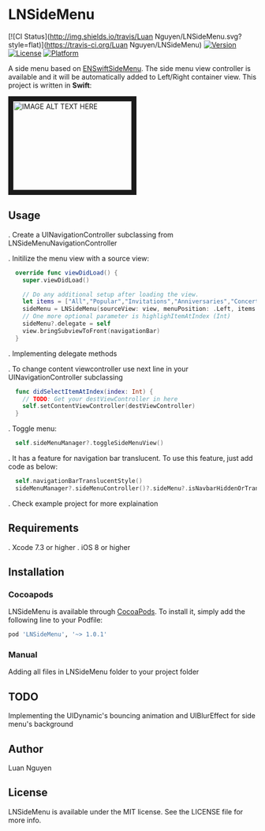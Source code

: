 # LNSideMenu

[![CI Status](http://img.shields.io/travis/Luan Nguyen/LNSideMenu.svg?style=flat)](https://travis-ci.org/Luan Nguyen/LNSideMenu)
[![Version](https://img.shields.io/cocoapods/v/LNSideMenu.svg?style=flat)](http://cocoapods.org/pods/LNSideMenu)
[![License](https://img.shields.io/cocoapods/l/LNSideMenu.svg?style=flat)](http://cocoapods.org/pods/LNSideMenu)
[![Platform](https://img.shields.io/cocoapods/p/LNSideMenu.svg?style=flat)](http://cocoapods.org/pods/LNSideMenu)

A side menu based on [ENSwiftSideMenu](https://github.com/evnaz/ENSwiftSideMenu). The side menu view controller is available and it will be automatically added to Left/Right container view. This project is written in **Swift**:

<a href="http://www.youtube.com/watch?feature=player_embedded&v=KdHJ3Q43wtY
" target="_blank"><img src="http://img.youtube.com/vi/KdHJ3Q43wtY/0.jpg" 
alt="IMAGE ALT TEXT HERE" width="240" height="180" border="10" /></a>

## Usage

. Create a UINavigationController subclassing from LNSideMenuNavigationController

. Initilize the menu view with a source view:
```swift
  override func viewDidLoad() {
    super.viewDidLoad()

    // Do any additional setup after loading the view.
    let items = ["All","Popular","Invitations","Anniversaries","Concerts", "Cultural","Fesivals","Holidays","Cele","Lonely","Daily","Hobbit","Alone","Single","Fesivals","Holidays","Invitations","Anniversaries"]
    sideMenu = LNSideMenu(sourceView: view, menuPosition: .Left, items: items)
    // One more optional parameter is highlighItemAtIndex (Int)
    sideMenu?.delegate = self
    view.bringSubviewToFront(navigationBar)
  }
```
. Implementing delegate methods

. To change content viewcontroller use next line in your UINavigationController subclassing

```swift
  func didSelectItemAtIndex(index: Int) {
    // TODO: Get your destViewController in here
    self.setContentViewController(destViewController)
  }
```

. Toggle menu:

```swift
  self.sideMenuManager?.toggleSideMenuView()
```

. It has a feature for navigation bar translucent. To use this feature, just add code as below:
```swift
  self.navigationBarTranslucentStyle()
  sideMenuManager?.sideMenuController()?.sideMenu?.isNavbarHiddenOrTranslucent = true
```

. Check example project for more explaination

## Requirements
. Xcode 7.3 or higher
. iOS 8 or higher

## Installation

### Cocoapods

LNSideMenu is available through [CocoaPods](http://cocoapods.org). To install
it, simply add the following line to your Podfile:

```ruby
pod 'LNSideMenu', '~> 1.0.1'
```

### Manual

Adding all files in LNSideMenu folder to your project folder

## TODO

Implementing the UIDynamic's bouncing animation and UIBlurEffect for side menu's background 

## Author

Luan Nguyen

## License

LNSideMenu is available under the MIT license. See the LICENSE file for more info.

